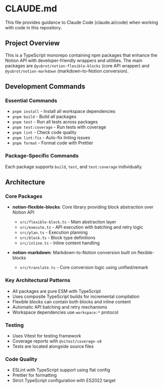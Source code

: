 # CLAUDE.md

This file provides guidance to Claude Code (claude.ai/code) when working with code in this repository.

## Project Overview

This is a TypeScript monorepo containing npm packages that enhance the Notion API with developer-friendly wrappers and utilities. The main packages are `@yubrot/notion-flexible-blocks` (core API wrapper) and `@yubrot/notion-markdown` (markdown-to-Notion conversion).

## Development Commands

### Essential Commands
- `pnpm install` - Install all workspace dependencies
- `pnpm build` - Build all packages
- `pnpm test` - Run all tests across packages
- `pnpm test:coverage` - Run tests with coverage
- `pnpm lint` - Check code quality
- `pnpm lint:fix` - Auto-fix linting issues
- `pnpm format` - Format code with Prettier

### Package-Specific Commands
Each package supports `build`, `test`, and `test:coverage` individually.

## Architecture

### Core Packages
- **notion-flexible-blocks**: Core library providing block abstraction over Notion API
  - `src/flexible-block.ts` - Main abstraction layer
  - `src/execute.ts` - API execution with batching and retry logic
  - `src/plan.ts` - Execution planning
  - `src/block.ts` - Block type definitions
  - `src/inline.ts` - Inline content handling

- **notion-markdown**: Markdown-to-Notion conversion built on flexible-blocks
  - `src/translate.ts` - Core conversion logic using unified/remark

### Key Architectural Patterns
- All packages are pure ESM with TypeScript
- Uses composite TypeScript builds for incremental compilation
- Flexible blocks can contain both blocks and inline content
- Automatic API batching and retry mechanisms
- Workspace dependencies use `workspace:*` protocol

### Testing
- Uses Vitest for testing framework
- Coverage reports with `@vitest/coverage-v8`
- Tests are located alongside source files

### Code Quality
- ESLint with TypeScript support using flat config
- Prettier for formatting
- Strict TypeScript configuration with ES2022 target